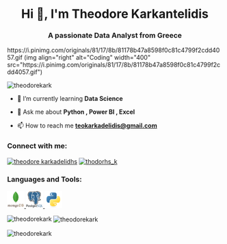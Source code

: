 <h1 align="center">Hi 👋, I'm Theodore Karkantelidis</h1>
<h3 align="center">A passionate Data Analyst from Greece</h3>
https://i.pinimg.com/originals/81/17/8b/81178b47a8598f0c81c4799f2cdd4057.gif
(img align="right" alt="Coding" width="400" src="https://i.pinimg.com/originals/81/17/8b/81178b47a8598f0c81c4799f2cdd4057.gif")

<p align="left"> <img src="https://komarev.com/ghpvc/?username=theodorekark&label=Profile%20views&color=0e75b6&style=flat" alt="theodorekark" /> </p>

- 🌱 I’m currently learning **Data Science**

- 💬 Ask me about **Python , Power BI , Excel**

- 📫 How to reach me **teokarkadelidis@gmail.com**

<h3 align="left">Connect with me:</h3>
<p align="left">
<a href="https://linkedin.com/in/theodore karkadelidhs" target="blank"><img align="center" src="https://raw.githubusercontent.com/rahuldkjain/github-profile-readme-generator/master/src/images/icons/Social/linked-in-alt.svg" alt="theodore karkadelidhs" height="30" width="40" /></a>
<a href="https://instagram.com/thodorhs_k" target="blank"><img align="center" src="https://raw.githubusercontent.com/rahuldkjain/github-profile-readme-generator/master/src/images/icons/Social/instagram.svg" alt="thodorhs_k" height="30" width="40" /></a>
</p>

<h3 align="left">Languages and Tools:</h3>
<p align="left"> <a href="https://www.mongodb.com/" target="_blank" rel="noreferrer"> <img src="https://raw.githubusercontent.com/devicons/devicon/master/icons/mongodb/mongodb-original-wordmark.svg" alt="mongodb" width="40" height="40"/> </a> <a href="https://www.postgresql.org" target="_blank" rel="noreferrer"> <img src="https://raw.githubusercontent.com/devicons/devicon/master/icons/postgresql/postgresql-original-wordmark.svg" alt="postgresql" width="40" height="40"/> </a> <a href="https://www.python.org" target="_blank" rel="noreferrer"> <img src="https://raw.githubusercontent.com/devicons/devicon/master/icons/python/python-original.svg" alt="python" width="40" height="40"/> </a> </p>

<p><img align="left" src="https://github-readme-stats.vercel.app/api/top-langs?username=theodorekark&show_icons=true&locale=en&layout=compact" alt="theodorekark" /></p>

<p>&nbsp;<img align="center" src="https://github-readme-stats.vercel.app/api?username=theodorekark&show_icons=true&locale=en" alt="theodorekark" /></p>

<p><img align="center" src="https://github-readme-streak-stats.herokuapp.com/?user=theodorekark&" alt="theodorekark" /></p>
